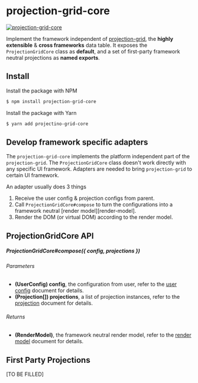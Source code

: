 # projection-grid-core
[![projection-grid-core][shields-npm]][link-npm]

Implement the framework independent of [projection-grid][projection-grid], the
__highly extensible__ & __cross frameworks__ data table. It exposes the
`ProjectionGridCore` class as __default__, and a set of first-party framework
neutral projections as __named exports__.

## Install
Install the package with NPM
```bash
$ npm install projection-grid-core
```

Install the package with Yarn
```bash
$ yarn add projectino-grid-core
```

## Develop framework specific adapters
The `projection-grid-core` implements the platform independent part of the
`projection-grid`. The `ProjectionGridCore` class doesn't work directly with any
specific UI framework. Adapters are needed to bring `projection-grid` to certain
UI framework.

An adapter usually does 3 things
1. Receive the user config & projection configs from parent.
2. Call `ProjectionGridCore#compose` to turn the configurations into a framework
neutral [render model][render-model].
3. Render the DOM (or virtual DOM) according to the render model.

## ProjectionGridCore API
##### ProjectionGridCore#compose({ config, projections })

###### Parameters
* __(UserConfig) config__, the configuration from user, refer to the
  [user config][doc-user-config] document for details.
* __(Projection[]) projections__, a list of projection instances, refer to the
  [projection][doc-projection] document for details.

###### Returns
* __(RenderModel)__, the framework neutral render model, refer to the
  [render model][doc-render-model] document for details.

## First Party Projections
[TO BE FILLED]

[shields-npm]: https://img.shields.io/npm/v/projection-grid-core.svg
[link-npm]: https://www.npmjs.com/package/projection-grid-core

[projection-grid]: https://projection-grid.gitbooks.io/projection-grid-api-reference/content/
[doc-user-config]: https://projection-grid.gitbooks.io/design-note/content/user-config.html
[doc-projection]: https://projection-grid.gitbooks.io/design-note/content/projection.html
[doc-render-model]: https://projection-grid.gitbooks.io/design-note/content/render-model.html
